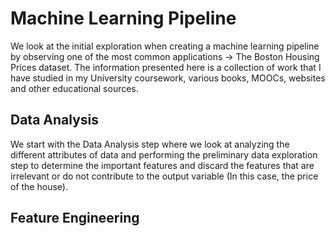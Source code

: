 # Machine Learning Pipeline

We look at the initial exploration when creating a machine learning pipeline by observing one of the most common applications -> The Boston Housing Prices dataset. The information presented here is a collection of work that I have studied in my University coursework, various books, MOOCs, websites and other educational sources. 


## Data Analysis 

We start with the Data Analysis step where we look at analyzing the different attributes of data and performing the preliminary data exploration step to determine the important features and discard the features that are irrelevant or do not contribute to the output variable (In this case, the price of the house). 

## Feature Engineering

